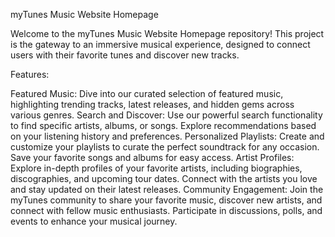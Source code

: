 myTunes Music Website Homepage

Welcome to the myTunes Music Website Homepage repository! This project is the gateway to an immersive musical experience, designed to connect users with their favorite tunes and discover new tracks.

Features:

Featured Music: Dive into our curated selection of featured music, highlighting trending tracks, latest releases, and hidden gems across various genres.
Search and Discover: Use our powerful search functionality to find specific artists, albums, or songs. Explore recommendations based on your listening history and preferences.
Personalized Playlists: Create and customize your playlists to curate the perfect soundtrack for any occasion. Save your favorite songs and albums for easy access.
Artist Profiles: Explore in-depth profiles of your favorite artists, including biographies, discographies, and upcoming tour dates. Connect with the artists you love and stay updated on their latest releases.
Community Engagement: Join the myTunes community to share your favorite music, discover new artists, and connect with fellow music enthusiasts. Participate in discussions, polls, and events to enhance your musical journey.
